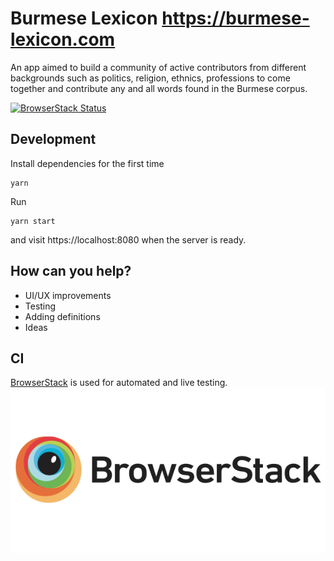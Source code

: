# Burmese Lexicon https://burmese-lexicon.com

An app aimed to build a community of active contributors from different backgrounds
such as politics, religion, ethnics, professions to come together and contribute any and all words found in the Burmese corpus.

[![BrowserStack Status](https://www.browserstack.com/automate/badge.svg?badge_key=dyswQmhpbFhETUhOTjV1aXdPR2lQUWZRTklFRVZGZnlPOUl6cVo0ZmRZVT0tLXVVVXJydnNERzBOS1A3RUZ3bVB4Smc9PQ==--e0251e2e6081d5b062b758847681dad2d661fcf2)](https://www.browserstack.com/automate/public-build/dyswQmhpbFhETUhOTjV1aXdPR2lQUWZRTklFRVZGZnlPOUl6cVo0ZmRZVT0tLXVVVXJydnNERzBOS1A3RUZ3bVB4Smc9PQ==--e0251e2e6081d5b062b758847681dad2d661fcf2)

## Development

Install dependencies for the first time
```
yarn
```

Run 
```
yarn start
```
and visit https://localhost:8080 when the server is ready.

## How can you help?
* UI/UX improvements
* Testing
* Adding definitions
* Ideas

## CI

[BrowserStack](https://browserstack.com) is used for automated and live testing.
![BrowserStack](https://raw.githubusercontent.com/burmese-lexicon/burmese-lexicon/browserstack/browserstack-logo-600x315.png)
